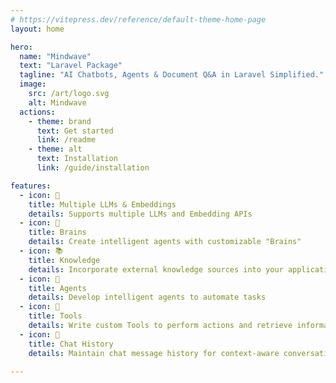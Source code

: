 ```yaml
---
# https://vitepress.dev/reference/default-theme-home-page
layout: home

hero:
  name: "Mindwave"
  text: "Laravel Package"
  tagline: "AI Chatbots, Agents & Document Q&A in Laravel Simplified."
  image:
    src: /art/logo.svg
    alt: Mindwave
  actions:
    - theme: brand
      text: Get started
      link: /readme
    - theme: alt
      text: Installation
      link: /guide/installation

features:
  - icon: 🧩
    title: Multiple LLMs & Embeddings
    details: Supports multiple LLMs and Embedding APIs
  - icon: 🧠️
    title: Brains
    details: Create intelligent agents with customizable "Brains"
  - icon: 📚
    title: Knowledge
    details: Incorporate external knowledge sources into your application
  - icon: 🤖
    title: Agents
    details: Develop intelligent agents to automate tasks
  - icon: 🔧
    title: Tools
    details: Write custom Tools to perform actions and retrieve information
  - icon: 💬️
    title: Chat History
    details: Maintain chat message history for context-aware conversations

---
```

